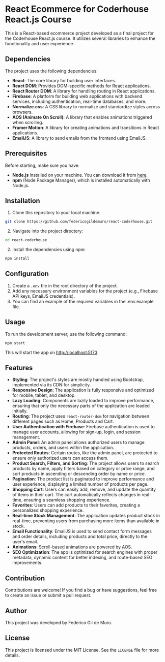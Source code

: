 # React Ecommerce for Coderhouse React.js Course

This is a React-based ecommerce project developed as a final project for the Coderhouse React.js course. It utilizes several libraries to enhance the functionality and user experience.

## Dependencies

The project uses the following dependencies:

- **React**: The core library for building user interfaces.
- **React DOM**: Provides DOM-specific methods for React applications.
- **React Router DOM**: A library for handling routing in React applications.
- **Firebase**: A platform for building web applications with backend services, including authentication, real-time databases, and more.
- **Normalize.css**: A CSS library to normalize and standardize styles across browsers.
- **AOS (Animate On Scroll)**: A library that enables animations triggered when scrolling.
- **Framer Motion**: A library for creating animations and transitions in React applications.
- **EmailJS**: A library to send emails from the frontend using EmailJS.

## Prerequisites

Before starting, make sure you have:

- **Node.js** installed on your machine. You can download it from [here](https://nodejs.org/).
- **npm** (Node Package Manager), which is installed automatically with Node.js.

## Installation

1. Clone this repository to your local machine:

```bash
git clone https://github.com/federicogildemuro/react-coderhouse.git
```

2. Navigate into the project directory:

```bash
cd react-coderhouse
```

2. Install the dependencies using npm:

```bash
npm install
```

## Configuration

1. Create a `.env` file in the root directory of the project.
2. Add any necessary environment variables for the project (e.g., Firebase API keys, EmailJS credentials).
3. You can find an example of the required variables in the .env.example file.

## Usage

To run the development server, use the following command:

```bash
npm start
```

This will start the app on [http://localhost:5173](http://localhost:5173).

## Features

- **Styling**: The project's styles are mostly handled using Bootstrap, implemented via its CDN for simplicity.
- **Responsive Design**: The application is fully responsive and optimized for mobile, tablet, and desktop.
- **Lazy Loading**: Components are lazily loaded to improve performance, ensuring that only the necessary parts of the application are loaded initially.
- **Routing**: The project uses `react-router-dom` for navigation between different pages such as Home, Products and Cart.
- **User Authentication with Firebase**: Firebase authentication is used to manage user accounts, allowing for sign-up, login, and session management.
- **Admin Panel**: An admin panel allows authorized users to manage products, orders, and users within the application.
- **Protected Routes**: Certain routes, like the admin panel, are protected to ensure only authorized users can access them.
- **Product Search, Filters, and Sorting**: The project allows users to search products by name, apply filters based on category or price range, and sort products in ascending or descending order by name or price.
- **Pagination**: The product list is paginated to improve performance and user experience, displaying a limited number of products per page.
- **Shopping Cart**: Users can easily add, remove, and update the quantity of items in their cart. The cart automatically reflects changes in real-time, ensuring a seamless shopping experience.
- **Favorites**: Users can add products to their favorites, creating a personalized shopping experience.
- **Real-time Stock Management**: The application updates product stock in real-time, preventing users from purchasing more items than available in stock.
- **Email Functionality**: EmailJS is used to send contact form messages and order details, including products and total price, directly to the user's email.
- **Animations**: Scroll-based animations are powered by AOS.
- **SEO Optimization**: The app is optimized for search engines with proper metadata, dynamic content for better indexing, and route-based SEO improvements.

## Contribution

Contributions are welcome! If you find a bug or have suggestions, feel free to create an issue or submit a pull request.

## Author

This project was developed by Federico Gil de Muro.

## License

This project is licensed under the MIT License. See the `LICENSE` file for more details.
